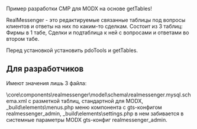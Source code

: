 Пример разработки CMP для MODX на основе getTables!

RealMessenger - это редактируемые связанные таблицы под вопросы клиентов и ответы на них по каким-то сделкам.
Состоит из 3 таблиц:
Фирмы в 1 табе,
Сделки и подтаблица к ней с вопросами и ответами во втором табе. 

Перед установкой установить pdoTools и getTables.
## Для разработчиков
Имеют значения лишь 3 файла:

\core\components\realmessenger\model\schema\realmessenger.mysql.schema.xml
с разметкой таблиц, стандартной для MODX,
_build\elements\menus.php меню компонента с gts-конфигом realmessenger_admin,
_build\elements\settings.php в нем забивается в системные параметры MODX gts-конфиг realmessenger_admin.

